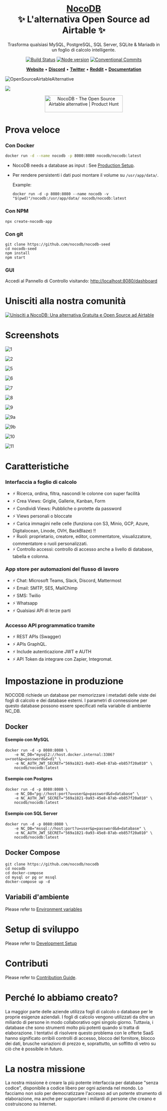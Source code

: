 <h1 align="center" style="border-bottom: none">
    <b>
        <a href="https://www.nocodb.com">NocoDB </a><br>
    </b>
    ✨ L'alternativa Open Source ad Airtable ✨ <br>

</h1>
<p align="center">
Trasforma qualsiasi MySQL, PostgreSQL, SQL Server, SQLite & Mariadb in un foglio di calcolo intelligente. 
</p>
<div align="center">
 
[![Build Status](https://travis-ci.org/dwyl/esta.svg?branch=master)](https://travis-ci.com/github/NocoDB/NocoDB) 
[![Node version](https://img.shields.io/badge/node-%3E%3D%2014.18.0-brightgreen)](http://nodejs.org/download/)
[![Conventional Commits](https://img.shields.io/badge/Conventional%20Commits-1.0.0-green.svg)](https://conventionalcommits.org)

</div>

<p align="center">
    <a href="http://www.nocodb.com"><b>Website</b></a> •
    <a href="https://discord.gg/5RgZmkW"><b>Discord</b></a> •
    <a href="https://twitter.com/nocodb"><b>Twitter</b></a> •
    <a href="https://www.reddit.com/r/NocoDB/"><b>Reddit</b></a> •
    <a href="https://docs.nocodb.com/"><b>Documentation</b></a>
</p>

![OpenSourceAirtableAlternative](https://user-images.githubusercontent.com/5435402/133762127-e94da292-a1c3-4458-b09a-02cd5b57be53.png)

<img src="https://static.scarf.sh/a.png?x-pxid=c12a77cc-855e-4602-8a0f-614b2d0da56a" />

<p align="center">
  <a href="https://www.producthunt.com/posts/nocodb?utm_source=badge-featured&utm_medium=badge&utm_souce=badge-nocodb" target="_blank"><img src="https://api.producthunt.com/widgets/embed-image/v1/featured.svg?post_id=297536&theme=dark" alt="NocoDB - The Open Source Airtable alternative | Product Hunt" style="width: 250px; height: 54px;" width="250" height="54" /></a>
</p>

# Prova veloce

### Con Docker

```bash
docker run -d --name nocodb -p 8080:8080 nocodb/nocodb:latest
```

- NocoDB needs a database as input : See [Production Setup](https://github.com/nocodb/nocodb/blob/master/README.md#production-setup).
- Per rendere persistenti i dati puoi montare il volume su `/usr/app/data/`.

  Example:

  ```
  docker run -d -p 8080:8080 --name nocodb -v "$(pwd)"/nocodb:/usr/app/data/ nocodb/nocodb:latest
  ```

### Con NPM

```
npx create-nocodb-app
```

### Con git

```
git clone https://github.com/nocodb/nocodb-seed
cd nocodb-seed
npm install
npm start
```

### GUI

Accedi al Pannello di Controllo visitando: [http://localhost:8080/dashboard](http://localhost:8080/dashboard)

# Unisciti alla nostra comunità

<a href="https://discord.gg/5RgZmkW">
    <img 
    src="https://invidget.switchblade.xyz/5RgZmkW" 
    alt="Unisciti a NocoDB: Una alternativa Gratuita e Open Source ad Airtable"
    >
</a>
<br>

# Screenshots

![1](https://user-images.githubusercontent.com/86527202/136069047-e9090ea1-c95b-4ae5-9897-b48cab1ea3ab.png)
<br>

![2](https://user-images.githubusercontent.com/86527202/136069059-fb225bc4-0dac-439c-9a31-e21d02097427.png)
<br>

![5](https://user-images.githubusercontent.com/86527202/136069065-b2371359-7fff-420f-90d1-16e41b52b757.png)
<br>

![6](https://user-images.githubusercontent.com/86527202/136069070-df63e1d6-ecdf-4423-989f-51cc9f52e52a.png)
<br>

![7](https://user-images.githubusercontent.com/86527202/136069076-b32cdacf-5cb8-44ee-b8fe-4279ec1b4308.png)
<br>

![8](https://user-images.githubusercontent.com/86527202/136069078-08b5c09d-b2bd-4cc0-8c92-1d08c46e5f83.png)
<br>

![9](https://user-images.githubusercontent.com/86527202/136069081-15dad5b6-dd2c-472d-b4b7-9fdf5e00b0e8.png)
<br>

![9a](https://user-images.githubusercontent.com/86527202/136069084-31134cb0-d9b3-441f-ae29-9ff11ee1c45b.png)
<br>

![9b](https://user-images.githubusercontent.com/86527202/136069085-770cb6a4-6273-4edd-9382-01e46f59bc3b.png)
<br>

![10](https://user-images.githubusercontent.com/86527202/136069088-dba928db-d92a-4ff2-bb05-614becd208a1.png)
<br>

![11](https://user-images.githubusercontent.com/86527202/136069091-16764d3e-1995-4a45-99e8-652f28d2a946.png)
<br>

# Caratteristiche

### Interfaccia a foglio di calcolo

- ⚡ Ricerca, ordina, filtra, nascondi le colonne con super facilità
- ⚡ Crea Views: Griglie, Gallerie, Kanban, Form
- ⚡ Condividi Views: Pubbliche o protette da password
- ⚡ Views personali o bloccate
- ⚡ Carica immagini nelle celle (funziona con S3, Minio, GCP, Azure, Digitalocean, Linode, OVH, BackBlaze) !!
- ⚡ Ruoli: proprietario, creatore, editor, commentatore, visualizzatore, commentatore o ruoli personalizzati.
- ⚡ Controllo accessi: controllo di accesso anche a livello di database, tabella e colonna.

### App store per automazioni del flusso di lavoro

- ⚡ Chat: Microsoft Teams, Slack, Discord, Mattermost
- ⚡ Email: SMTP, SES, MailChimp
- ⚡ SMS: Twilio
- ⚡ Whatsapp
- ⚡ Qualsiasi API di terze parti

### Accesso API programmatico tramite

- ⚡ REST APIs (Swagger)
- ⚡ APIs GraphQL.
- ⚡ Include autenticazione JWT e AUTH
- ⚡ API Token da integrare con Zapier, Integromat.

# Impostazione in produzione

NOCODB richiede un database per memorizzare i metadati delle viste dei fogli di calcolo e dei database esterni. I parametri di connessione per questo database possono essere specificati nella variabile di ambiente NC_DB.

## Docker

#### Esempio con MySQL

```
docker run -d -p 8080:8080 \
    -e NC_DB="mysql2://host.docker.internal:3306?u=root&p=password&d=d1" \
    -e NC_AUTH_JWT_SECRET="569a1821-0a93-45e8-87ab-eb857f20a010" \
    nocodb/nocodb:latest
```

#### Esempio con Postgres

```
docker run -d -p 8080:8080 \
    -e NC_DB="pg://host:port?u=user&p=password&d=database" \
    -e NC_AUTH_JWT_SECRET="569a1821-0a93-45e8-87ab-eb857f20a010" \
    nocodb/nocodb:latest
```

#### Esempio con SQL Server

```
docker run -d -p 8080:8080 \
    -e NC_DB="mssql://host:port?u=user&p=password&d=database" \
    -e NC_AUTH_JWT_SECRET="569a1821-0a93-45e8-87ab-eb857f20a010" \
    nocodb/nocodb:latest
```

## Docker Compose

```
git clone https://github.com/nocodb/nocodb
cd nocodb
cd docker-compose
cd mysql or pg or mssql
docker-compose up -d
```

## Variabili d'ambiente

Please refer to [Environment variables](https://docs.nocodb.com/getting-started/self-hosted/environment-variables)


# Setup di sviluppo

Please refer to [Development Setup](https://docs.nocodb.com/engineering/development-setup)

# Contributi

Please refer to [Contribution Guide](https://github.com/nocodb/nocodb/blob/master/.github/CONTRIBUTING.md).

# Perché lo abbiamo creato?

La maggior parte delle aziende utilizza fogli di calcolo o database per le proprie esigenze aziendali. I fogli di calcolo vengono utilizzati da oltre un miliardo di persone in modo collaborativo ogni singolo giorno. Tuttavia, i database che sono strumenti molto più potenti quando si tratta di elaborazione. I tentativi di risolvere questo problema con le offerte SaaS hanno significato orribili controlli di accesso, blocco del fornitore, blocco dei dati, brusche variazioni di prezzo e, soprattutto, un soffitto di vetro su ciò che è possibile in futuro.

# La nostra missione

La nostra missione è creare la più potente interfaccia per database "senza codice", disponibile a codice libero per ogni azienda nel mondo. Lo facciamo non solo per democratizzare l'accesso ad un potente strumento di elaborazione, ma anche per supportare i miliardi di persone che creano e costruiscono su Internet.
